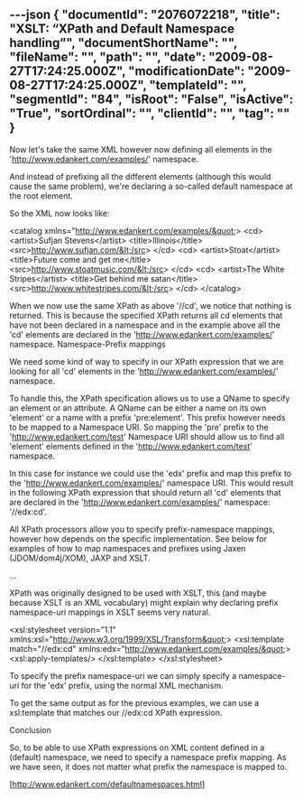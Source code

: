 ---json
{
  "documentId": "2076072218",
  "title": "XSLT: “XPath and Default Namespace handling”",
  "documentShortName": "",
  "fileName": "",
  "path": "",
  "date": "2009-08-27T17:24:25.000Z",
  "modificationDate": "2009-08-27T17:24:25.000Z",
  "templateId": "",
  "segmentId": "84",
  "isRoot": "False",
  "isActive": "True",
  "sortOrdinal": "",
  "clientId": "",
  "tag": ""
}
---

Now let's take the same XML however now defining all elements in the 'http://www.edankert.com/examples/' namespace.

And instead of prefixing all the different elements (although this would cause the same problem), we're declaring a so-called default namespace at the root element.

So the XML now looks like:

&lt;catalog x­mlns=&quot;http://www.edankert.com/examples/&quot;&gt;
  &lt;cd&gt;
    &lt;artist&gt;Sufjan Stevens&lt;/artist&gt;
    &lt;title&gt;Illinois&lt;/title&gt;
    &lt;src&gt;http://www.sufjan.com/&lt;/src&gt;
  &lt;/cd&gt;
  &lt;cd&gt;
    &lt;artist&gt;Stoat&lt;/artist&gt;
    &lt;title&gt;Future come and get me&lt;/title&gt;
    &lt;src&gt;http://www.stoatmusic.com/&lt;/src&gt;
  &lt;/cd&gt;
  &lt;cd&gt;
    &lt;artist&gt;The White Stripes&lt;/artist&gt;
    &lt;title&gt;Get behind me satan&lt;/title&gt;
    &lt;src&gt;http://www.whitestripes.com/&lt;/src&gt;
  &lt;/cd&gt;
&lt;/catalog&gt;

When we now use the same XPath as above '//cd', we notice that nothing is returned. This is because the specified XPath returns all cd elements that have not been declared in a namespace and in the example above all the 'cd' elements are declared in the 'http://www.edankert.com/examples/' namespace.
Namespace-Prefix mappings

We need some kind of way to specify in our XPath expression that we are looking for all 'cd' elements in the 'http://www.edankert.com/examples/' namespace.

To handle this, the XPath specification allows us to use a QName to specify an element or an attribute. A QName can be either a name on its own 'element' or a name with a prefix 'pre:element'. This prefix however needs to be mapped to a Namespace URI. So mapping the 'pre' prefix to the 'http://www.edankert.com/test' Namespace URI should allow us to find all 'element' elements defined in the 'http://www.edankert.com/test' namespace.

In this case for instance we could use the 'edx' prefix and map this prefix to the 'http://www.edankert.com/examples/' namespace URI. This would result in the following XPath expression that should return all 'cd' elements that are declared in the 'http://www.edankert.com/examples/' namespace: '//edx:cd'.

All XPath processors allow you to specify prefix-namespace mappings, however how depends on the specific implementation. See below for examples of how to map namespaces and prefixes using Jaxen (JDOM/dom4j/XOM), JAXP and XSLT.

…

XPath was originally designed to be used with XSLT, this (and maybe because XSLT is an XML vocabulary) might explain why declaring prefix namespace-uri mappings in XSLT seems very natural.

&lt;xsl:stylesheet version=&quot;1.1&quot; xmlns:xsl=&quot;http://www.w3.org/1999/XSL/Transform&quot;&gt;
  &lt;xsl:template match=&quot;//edx:cd&quot; xmlns:edx=&quot;http://www.edankert.com/examples/&quot;&gt;
    &lt;xsl:apply-templates/&gt;
  &lt;/xsl:template&gt;
&lt;/xsl:stylesheet&gt;

To specify the prefix namespace-uri we can simply specify a namespace-uri for the 'edx' prefix, using the normal XML mechanism.

To get the same output as for the previous examples, we can use a xsl:template that matches our //edx:cd XPath expression.

Conclusion

So, to be able to use XPath expressions on XML content defined in a (default) namespace, we need to specify a namespace prefix mapping. As we have seen, it does not matter what prefix the namespace is mapped to. 

[http://www.edankert.com/defaultnamespaces.html]
